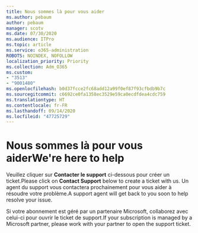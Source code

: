 ```yaml
---
title: Nous sommes là pour vous aider
ms.author: pebaum
author: pebaum
manager: scotv
ms.date: 07/30/2020
ms.audience: ITPro
ms.topic: article
ms.service: o365-administration
ROBOTS: NOINDEX, NOFOLLOW
localization_priority: Priority
ms.collection: Adm_O365
ms.custom:
- "3513"
- "9001480"
ms.openlocfilehash: b0d37fcce2fc68add12a99f0ef87f93cfbdb9b7c
ms.sourcegitcommit: c6692ce0fa1358ec3529e59ca0ecdfdea4cdc759
ms.translationtype: HT
ms.contentlocale: fr-FR
ms.lasthandoff: 09/14/2020
ms.locfileid: "47725729"
---
```

# <a name="were-here-to-help"></a><span data-ttu-id="4786b-102">Nous sommes là pour vous aider</span><span class="sxs-lookup"><span data-stu-id="4786b-102">We're here to help</span></span>

<span data-ttu-id="4786b-103">Veuillez cliquer sur **Contacter le support** ci-dessous pour créer un ticket.</span><span class="sxs-lookup"><span data-stu-id="4786b-103">Please click on **Contact Support** below to create a ticket with us.</span></span> <span data-ttu-id="4786b-104">Un agent du support vous contactera prochainement pour vous aider à résoudre votre problème.</span><span class="sxs-lookup"><span data-stu-id="4786b-104">A support agent will get back to you soon to help resolve your issue.</span></span>

<span data-ttu-id="4786b-105">Si votre abonnement est géré par un partenaire Microsoft, collaborez avec celui-ci pour ouvrir le ticket de support.</span><span class="sxs-lookup"><span data-stu-id="4786b-105">If your subscription is managed by a Microsoft partner, please work with your partner to open the support ticket.</span></span>